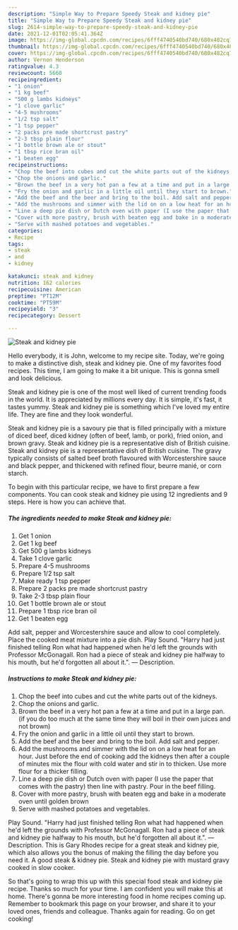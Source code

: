 ```yaml
---
description: "Simple Way to Prepare Speedy Steak and kidney pie"
title: "Simple Way to Prepare Speedy Steak and kidney pie"
slug: 2614-simple-way-to-prepare-speedy-steak-and-kidney-pie
date: 2021-12-01T02:05:41.364Z
image: https://img-global.cpcdn.com/recipes/6fff4740540bd740/680x482cq70/steak-and-kidney-pie-recipe-main-photo.jpg
thumbnail: https://img-global.cpcdn.com/recipes/6fff4740540bd740/680x482cq70/steak-and-kidney-pie-recipe-main-photo.jpg
cover: https://img-global.cpcdn.com/recipes/6fff4740540bd740/680x482cq70/steak-and-kidney-pie-recipe-main-photo.jpg
author: Vernon Henderson
ratingvalue: 4.3
reviewcount: 5660
recipeingredient:
- "1 onion"
- "1 kg beef"
- "500 g lambs kidneys"
- "1 clove garlic"
- "4-5 mushrooms"
- "1/2 tsp salt"
- "1 tsp pepper"
- "2 packs pre made shortcrust pastry"
- "2-3 tbsp plain flour"
- "1 bottle brown ale or stout"
- "1 tbsp rice bran oil"
- "1 beaten egg"
recipeinstructions:
- "Chop the beef into cubes and cut the white parts out of the kidneys."
- "Chop the onions and garlic."
- "Brown the beef in a very hot pan a few at a time and put in a large pan. (if you do too much at the same time they will boil in their own juices and not brown)"
- "Fry the onion and garlic in a little oil until they start to brown."
- "Add the beef and the beer and bring to the boil. Add salt and pepper."
- "Add the mushrooms and simmer with the lid on on a low heat for an hour. Just before the end of cooking add the kidneys then after a couple of minutes mix the flour with cold water and stir in to thicken. Use more flour for a thicker filling."
- "Line a deep pie dish or Dutch oven with paper (I use the paper that comes with the pastry) then line with pastry. Pour in the beef filling."
- "Cover with more pastry, brush with beaten egg and bake in a moderate oven until golden brown"
- "Serve with mashed potatoes and vegetables."
categories:
- Recipe
tags:
- steak
- and
- kidney

katakunci: steak and kidney 
nutrition: 162 calories
recipecuisine: American
preptime: "PT12M"
cooktime: "PT59M"
recipeyield: "3"
recipecategory: Dessert

---
```



![Steak and kidney pie](https://img-global.cpcdn.com/recipes/6fff4740540bd740/680x482cq70/steak-and-kidney-pie-recipe-main-photo.jpg)

Hello everybody, it is John, welcome to my recipe site. Today, we're going to make a distinctive dish, steak and kidney pie. One of my favorites food recipes. This time, I am going to make it a bit unique. This is gonna smell and look delicious.

Steak and kidney pie is one of the most well liked of current trending foods in the world. It is appreciated by millions every day. It is simple, it's fast, it tastes yummy. Steak and kidney pie is something which I've loved my entire life. They are fine and they look wonderful.

Steak and kidney pie is a savoury pie that is filled principally with a mixture of diced beef, diced kidney (often of beef, lamb, or pork), fried onion, and brown gravy. Steak and kidney pie is a representative dish of British cuisine. Steak and kidney pie is a representative dish of British cuisine. The gravy typically consists of salted beef broth flavoured with Worcestershire sauce and black pepper, and thickened with refined flour, beurre manié, or corn starch.


To begin with this particular recipe, we have to first prepare a few components. You can cook steak and kidney pie using 12 ingredients and 9 steps. Here is how you can achieve that.

<!--inarticleads1-->

##### The ingredients needed to make Steak and kidney pie:

1. Get 1 onion
1. Get 1 kg beef
1. Get 500 g lambs kidneys
1. Take 1 clove garlic
1. Prepare 4-5 mushrooms
1. Prepare 1/2 tsp salt
1. Make ready 1 tsp pepper
1. Prepare 2 packs pre made shortcrust pastry
1. Take 2-3 tbsp plain flour
1. Get 1 bottle brown ale or stout
1. Prepare 1 tbsp rice bran oil
1. Get 1 beaten egg


Add salt, pepper and Worcestershire sauce and allow to cool completely. Place the cooked meat mixture into a pie dish. Play Sound. "Harry had just finished telling Ron what had happened when he&#39;d left the grounds with Professor McGonagall. Ron had a piece of steak and kidney pie halfway to his mouth, but he&#39;d forgotten all about it.". — Description. 

<!--inarticleads2-->

##### Instructions to make Steak and kidney pie:

1. Chop the beef into cubes and cut the white parts out of the kidneys.
1. Chop the onions and garlic.
1. Brown the beef in a very hot pan a few at a time and put in a large pan. (if you do too much at the same time they will boil in their own juices and not brown)
1. Fry the onion and garlic in a little oil until they start to brown.
1. Add the beef and the beer and bring to the boil. Add salt and pepper.
1. Add the mushrooms and simmer with the lid on on a low heat for an hour. Just before the end of cooking add the kidneys then after a couple of minutes mix the flour with cold water and stir in to thicken. Use more flour for a thicker filling.
1. Line a deep pie dish or Dutch oven with paper (I use the paper that comes with the pastry) then line with pastry. Pour in the beef filling.
1. Cover with more pastry, brush with beaten egg and bake in a moderate oven until golden brown
1. Serve with mashed potatoes and vegetables.


Play Sound. "Harry had just finished telling Ron what had happened when he&#39;d left the grounds with Professor McGonagall. Ron had a piece of steak and kidney pie halfway to his mouth, but he&#39;d forgotten all about it.". — Description. This is Gary Rhodes recipe for a great steak and kidney pie, which also allows you the bonus of making the filling the day before you need it. A good steak &amp; kidney pie. Steak and kidney pie with mustard gravy cooked in slow cooker. 

So that's going to wrap this up with this special food steak and kidney pie recipe. Thanks so much for your time. I am confident you will make this at home. There's gonna be more interesting food in home recipes coming up. Remember to bookmark this page on your browser, and share it to your loved ones, friends and colleague. Thanks again for reading. Go on get cooking!

